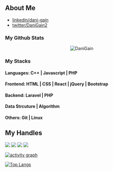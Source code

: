 ## About Me 
 - [linkedin/dani-gain](www.linkedin.com/in/dani-gain)
 - [twitter/DaniGain2](https://twitter.com/DaniGain2)


### My Github Stats
<p align="center"> <img src="https://github-readme-stats.vercel.app/api?username=DANIGAIN&show_icons=true&count_private=true&theme=dark" alt="DaniGain" />


### My Stacks

#### Languages: C++ | Javascript | PHP 

#### Frontend: HTML | CSS | React | jQuery | Bootstrap

#### Backend: Laravel | PHP 

####  Data Strcuture | Algorithm 

#### Others: Git | Linux 


## My Handles

 [<img src="https://img.shields.io/badge/DANIGAIN-151515?style=for-the-badge&logo=linkedin&logoColor=white">](https://www.linkedin.com/in/shahjalal-shohag-394332156/)
 [<img src="https://img.shields.io/badge/DANIGAIN-151515?style=for-the-badge&logo=SVG&logoColor=79740e">](https://profile-summary-for-github.com/user/DANIGAIN) 
 [<img src="https://img.shields.io/badge/codeforces-151515?style=for-the-badge&logo=SVG&logoColor=79740e">](https://codeforces.com/profile/DANI_GAIN) 
 [<img src="https://img.shields.io/badge/leetcode-151515?style=for-the-badge&logo=SVG&logoColor=79740e">](https://leetcode.com/daniGain/) 


 
 <!-- ACTIVITY GRAPH TRACKER -->
[![activity graph](https://activity-graph.herokuapp.com/graph?username=DANIGAIN&theme=react-dark)](https://github.com/DANIGAIN/github-readme-activity-graph)
 
 <!--  TOP LANGUAGES STATISTICS -->
 [![Top Langs](https://github-readme-stats.vercel.app/api/top-langs/?username=DANIGAIN&theme=dark&layout=compact&align=right&width=40%)](https://github.com/DANIGAIN/github-readme-stats)